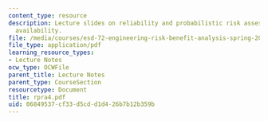 ```yaml
---
content_type: resource
description: Lecture slides on reliability and probabilistic risk assessment, and
  availability.
file: /media/courses/esd-72-engineering-risk-benefit-analysis-spring-2007/06849537cf33d5cdd1d426b7b12b359b_rpra4.pdf
file_type: application/pdf
learning_resource_types:
- Lecture Notes
ocw_type: OCWFile
parent_title: Lecture Notes
parent_type: CourseSection
resourcetype: Document
title: rpra4.pdf
uid: 06849537-cf33-d5cd-d1d4-26b7b12b359b
---
```

